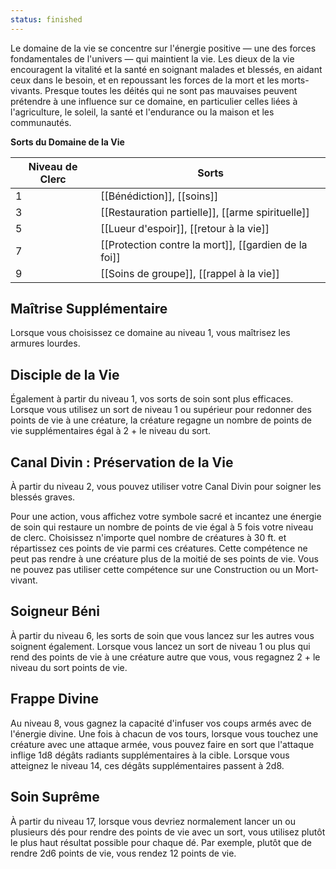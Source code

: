 ```yaml
---
status: finished
---
```

Le domaine de la vie se concentre sur l'énergie positive — une des forces fondamentales de l'univers — qui maintient la vie. Les dieux de la vie encouragent la vitalité et la santé en soignant malades et blessés, en aidant ceux dans le besoin, et en repoussant les forces de la mort et les morts-vivants. Presque toutes les déités qui ne sont pas mauvaises peuvent prétendre à une influence sur ce domaine, en particulier celles liées à l'agriculture, le soleil, la santé et l'endurance ou la maison et les communautés.

**Sorts du Domaine de la Vie**

| Niveau de Clerc | Sorts                                                |
| --------------- | ---------------------------------------------------- |
| 1               | [[Bénédiction]], [[soins]]                           |
| 3               | [[Restauration partielle]], [[arme spirituelle]]     |
| 5               | [[Lueur d'espoir]], [[retour à la vie]]              |
| 7               | [[Protection contre la mort]], [[gardien de la foi]] |
| 9               | [[Soins de groupe]], [[rappel à la vie]]             |

## Maîtrise Supplémentaire
Lorsque vous choisissez ce domaine au niveau 1, vous maîtrisez les armures lourdes.

## Disciple de la Vie
Également à partir du niveau 1, vos sorts de soin sont plus efficaces. Lorsque vous utilisez un sort de niveau 1 ou supérieur pour redonner des points de vie à une créature, la créature regagne un nombre de points de vie supplémentaires égal à 2 + le niveau du sort.

## Canal Divin : Préservation de la Vie
À partir du niveau 2, vous pouvez utiliser votre Canal Divin pour soigner les blessés graves.

Pour une action, vous affichez votre symbole sacré et incantez une énergie de soin qui restaure un nombre de points de vie égal à 5 fois votre niveau de clerc. Choisissez n'importe quel nombre de créatures à 30 ft. et répartissez ces points de vie parmi ces créatures. Cette compétence ne peut pas rendre à une créature plus de la moitié de ses points de vie. Vous ne pouvez pas utiliser cette compétence sur une Construction ou un Mort-vivant.

## Soigneur Béni
À partir du niveau 6, les sorts de soin que vous lancez sur les autres vous soignent également. Lorsque vous lancez un sort de niveau 1 ou plus qui rend des points de vie à une créature autre que vous, vous regagnez 2 + le niveau du sort points de vie.

## Frappe Divine
Au niveau 8, vous gagnez la capacité d'infuser vos coups armés avec de l'énergie divine. Une fois à chacun de vos tours, lorsque vous touchez une créature avec une attaque armée, vous pouvez faire en sort que l'attaque inflige 1d8 dégâts radiants supplémentaires à la cible. Lorsque vous atteignez le niveau 14, ces dégâts supplémentaires passent à 2d8.

## Soin Suprême
À partir du niveau 17, lorsque vous devriez normalement lancer un ou plusieurs dés pour rendre des points de vie avec un sort, vous utilisez plutôt le plus haut résultat possible pour chaque dé. Par exemple, plutôt que de rendre 2d6 points de vie, vous rendez 12 points de vie.
